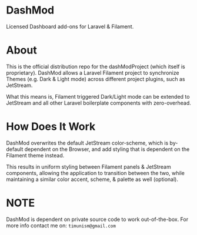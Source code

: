 # DashMod
Licensed Dashboard add-ons for Laravel &amp; Filament.

# About
This is the official distribution repo for the dashModProject (which itself is proprietary).
DashMod allows a Laravel Filament project to synchronize Themes (e.g. Dark & Light mode) across different
project plugins, such as JetStream.

What this means is, Filament triggered Dark/Light mode can be extended to JetStream and all other
Laravel boilerplate components with zero-overhead.

# How Does It Work
DashMod overwrites the default JetStream color-scheme, which is by-default dependent on the Browser,
and add styling that is dependent on the Filament theme instead.

This results in uniform styling between Filament panels & JetStream components, allowing the application
to transition between the two, while maintaining a similar color accent, scheme, & palette as well (optional).

# NOTE
DashMod is dependent on private source code to work out-of-the-box.
For more info contact me on: `timunism@gmail.com`

